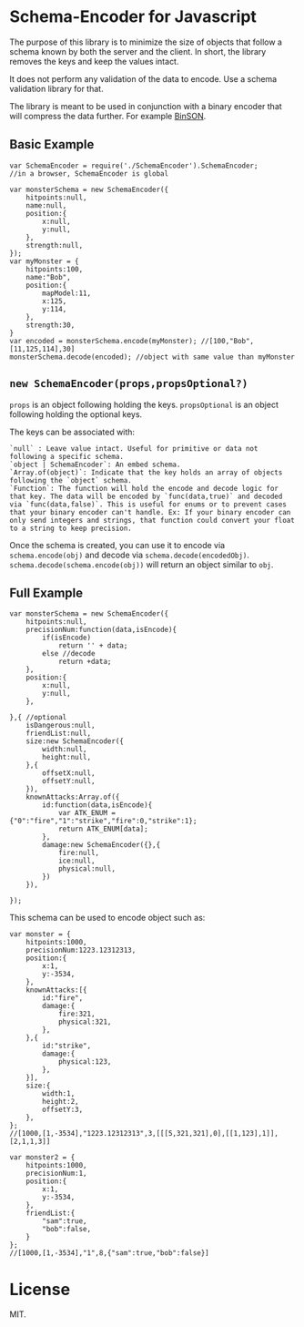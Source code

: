 Schema-Encoder for Javascript
==================================================

The purpose of this library is to minimize the size of objects that follow a schema known by both the server and the client. In short, the library removes the keys and keep the values intact. 

It does not perform any validation of the data to encode. Use a schema validation library for that.

The library is meant to be used in conjunction with a binary encoder that will compress the data further. For example [BinSON](https://github.com/rainingchain/BinSON).

## Basic Example

	var SchemaEncoder = require('./SchemaEncoder').SchemaEncoder;
	//in a browser, SchemaEncoder is global
	
	var monsterSchema = new SchemaEncoder({
		hitpoints:null,
		name:null,
		position:{
			x:null,
			y:null,
		},
		strength:null,
	});
	var myMonster = {
		hitpoints:100,
		name:"Bob",
		position:{
			mapModel:11,
			x:125,
			y:114,
		},
		strength:30,		
	}
	var encoded = monsterSchema.encode(myMonster); //[100,"Bob",[11,125,114],30]
	monsterSchema.decode(encoded); //object with same value than myMonster
	
## `new SchemaEncoder(props,propsOptional?)`

`props` is an object following holding the keys.
`propsOptional` is an object following holding the optional keys.

The keys can be associated with:

	`null` : Leave value intact. Useful for primitive or data not following a specific schema.
	`object | SchemaEncoder`: An embed schema. 
	`Array.of(object)`: Indicate that the key holds an array of objects following the `object` schema.
	`Function`: The function will hold the encode and decode logic for that key. The data will be encoded by `func(data,true)` and decoded via `func(data,false)`. This is useful for enums or to prevent cases that your binary encoder can't handle. Ex: If your binary encoder can only send integers and strings, that function could convert your float to a string to keep precision.
	
Once the schema is created, you can use it to encode via `schema.encode(obj)` and decode via `schema.decode(encodedObj)`. `schema.decode(schema.encode(obj))` will return an object similar to `obj`.

	
## Full Example
	
	var monsterSchema = new SchemaEncoder({
		hitpoints:null,
		precisionNum:function(data,isEncode){
			if(isEncode)
				return '' + data;
			else //decode		
				return +data;
		},
		position:{
			x:null,
			y:null,
		},
		
	},{	//optional
		isDangerous:null,
		friendList:null,
		size:new SchemaEncoder({
			width:null,
			height:null,
		},{
			offsetX:null,
			offsetY:null,
		}),
		knownAttacks:Array.of({
			id:function(data,isEncode){
				var ATK_ENUM = {"0":"fire","1":"strike","fire":0,"strike":1};
				return ATK_ENUM[data];
			},
			damage:new SchemaEncoder({},{
				fire:null,
				ice:null,
				physical:null,
			})
		}),
	
	});
	
	
This schema can be used to encode object such as:

	var monster = {
		hitpoints:1000,
		precisionNum:1223.12312313,
		position:{
			x:1,
			y:-3534,
		},
		knownAttacks:[{
			id:"fire",
			damage:{
				fire:321,
				physical:321,
			},
		},{
			id:"strike",
			damage:{
				physical:123,
			},
		}],
		size:{
			width:1,
			height:2,
			offsetY:3,
		},
	};
	//[1000,[1,-3534],"1223.12312313",3,[[[5,321,321],0],[[1,123],1]],[2,1,1,3]]

	var monster2 = {
		hitpoints:1000,
		precisionNum:1,
		position:{
			x:1,
			y:-3534,
		},
		friendList:{
			"sam":true,
			"bob":false,
		}
	};	
	//[1000,[1,-3534],"1",8,{"sam":true,"bob":false}]

# License

MIT.

